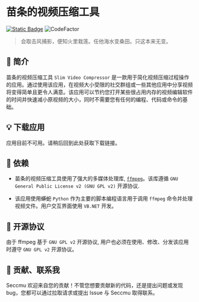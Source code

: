 # 苗条的视频压缩工具

[![Static Badge](https://img.shields.io/badge/蟒蛇-3.8-3776AB?logo=python&logoColor=3776AB)](https://python.org/)
![CodeFactor](https://www.codefactor.io/repository/github/seccmu/slimvideocompressor/badge)

> 会取击风捕影，便知火里栽莲。任他海水变桑田。只这本来无变。

## 📓 简介

苗条的视频压缩工具 `Slim Video Compressor` 是一款用于简化视频压缩过程操作的应用。通过使用该应用，在视频大小受限的社交群组或一些其他应用中分享视频将变得简单且更令人满意。该应用可以节约您打开某些很占用内存的视频编辑软件的时间并快速减小原视频的大小，同时不需要您有任何的编程、代码或命令的基础。

## 💡 下载应用

应用目前不可用。请稍后回到此处获取下载链接。

## 🧩 依赖

- 苗条的视频压缩工具使用了强大的多媒体处理库, [`ffmpeg`](https://ffmpeg.org/)。该库遵循 `GNU General Public License v2 (GNU GPL v2)` 开源协议.

- 该应用使用~~蟒蛇~~ `Python` 作为主要的脚本编程语言用于调用 `ffmpeg` 命令并处理视频文件。用户交互界面使用 `VB.NET` 开发。

## 📢 开源协议

由于 ffmpeg 基于 `GNU GPL v2` 开源协议, 用户也必须在使用、修改、分发该应用时遵守 `GNU GPL v2` 开源协议。

## 🎲 贡献、联系我
  
Seccmu 欢迎来自您的贡献！不管您想要贡献新的代码，还是提出问题或发现 bug，您都可以通过拉取请求或提出 Issue 与 Seccmu 取得联系。
